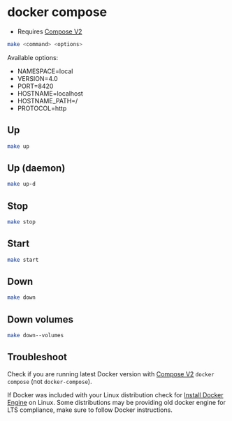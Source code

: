 # docker compose

* Requires [Compose V2](https://docs.docker.com/compose/cli-command/)

```sh
make <command> <options>
```

Available options:

* NAMESPACE=local
* VERSION=4.0
* PORT=8420
* HOSTNAME=localhost
* HOSTNAME_PATH=/
* PROTOCOL=http

## Up

```sh
make up
```

## Up (daemon)

```sh
make up-d
```

## Stop

```sh
make stop
```

## Start

```sh
make start
```

## Down

```sh
make down
```

## Down volumes

```sh
make down--volumes
```

## Troubleshoot

Check if you are running latest Docker version with [Compose V2](https://docs.docker.com/compose/cli-command/) `docker compose` (not `docker-compose`).

If Docker was included with your Linux distribution check for [Install Docker Engine](https://docs.docker.com/engine/install/) on Linux. Some distributions may be providing old docker engine for LTS compliance, make sure to follow Docker instructions.
